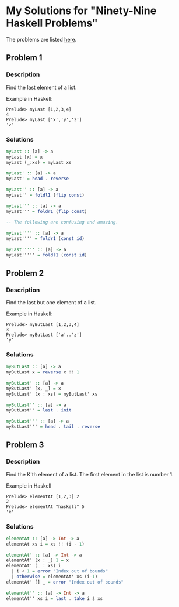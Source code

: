 My Solutions for "Ninety-Nine Haskell Problems"
===============================================

The problems are listed [here](http://www.haskell.org/haskellwiki/H-99:_Ninety-Nine_Haskell_Problems).

Problem 1
---------

### Description

Find the last element of a list.

Example in Haskell:

    Prelude> myLast [1,2,3,4]
    4
    Prelude> myLast ['x','y','z']
    'z'

### Solutions

```haskell
myLast :: [a] -> a
myLast [x] = x
myLast (_:xs) = myLast xs
    
myLast' :: [a] -> a
myLast' = head . reverse
    
myLast'' :: [a] -> a
myLast'' = foldl1 (flip const)    
    
myLast''' :: [a] -> a
myLast''' = foldr1 (flip const)
    
-- The following are confusing and amazing. 
    
myLast'''' :: [a] -> a
myLast'''' = foldr1 (const id)
    
myLast''''' :: [a] -> a
myLast''''' = foldl1 (const id)
```
Problem 2
---------

### Description

Find the last but one element of a list.

Example in Haskell:

    Prelude> myButLast [1,2,3,4]
    3
    Prelude> myButLast ['a'..'z']
    'y'
    
### Solutions

```haskell
myButLast :: [a] -> a
myButLast x = reverse x !! 1
    
myButLast' :: [a] -> a
myButLast' [x, _] = x
myButLast' (x : xs) = myButLast' xs
    
myButLast'' :: [a] -> a
myButLast'' = last . init
    
myButLast''' :: [a] -> a
myButLast''' = head . tail . reverse
```

Problem 3
---------

### Description

Find the K'th element of a list. The first element in the list is number 1.

Example in Haskell

    Prelude> elementAt [1,2,3] 2
    2
    Prelude> elementAt "haskell" 5
    'e'

### Solutions

```haskell
elementAt :: [a] -> Int -> a
elementAt xs i = xs !! (i - 1)
    
elementAt' :: [a] -> Int -> a
elementAt' (x : _) 1 = x 
elementAt' (_ : xs) i 
  | i < 1 = error "Index out of bounds"
  | otherwise = elementAt' xs (i-1)
elementAt' [] _ = error "Index out of bounds"
    
elementAt'' :: [a] -> Int -> a
elementAt'' xs i = last . take i $ xs 
```
